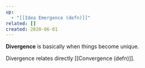 ```yaml
---
up:
  - "[[Idea Emergence (defn)]]"
related: []
created: 2020-06-01
---
```


**Divergence** is basically when things become unique.

Divergence relates directly [[Convergence (defn)]].
